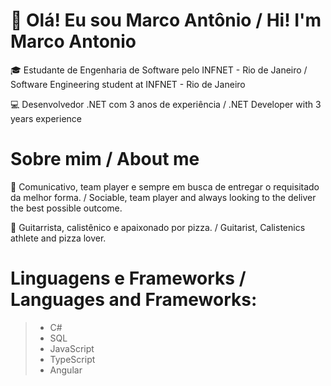 # 👋 Olá! Eu sou Marco Antônio / Hi! I'm Marco Antonio
🎓 Estudante de Engenharia de Software pelo INFNET - Rio de Janeiro /
Software Engineering student at INFNET - Rio de Janeiro

💻 Desenvolvedor .NET com 3 anos de experiência / 
.NET Developer with 3 years experience


# Sobre mim / About me
🔧 Comunicativo, team player e sempre em busca de entregar o requisitado da melhor forma. /
Sociable, team player and always looking to the deliver the best possible outcome.

🚀 Guitarrista, calistênico e apaixonado por pizza. / Guitarist, Calistenics athlete and pizza lover.

# Linguagens e Frameworks / Languages and Frameworks:

> - C#
> -  SQL
> - JavaScript
> - TypeScript
> - Angular



